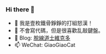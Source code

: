 ### Hi there 👋

<!--
**wjp2013/wjp2013** is a ✨ _special_ ✨ repository because its `README.md` (this file) appears on your GitHub profile.

Here are some ideas to get you started:

- 🔭 I’m currently working on ...
- 🌱 I’m currently learning ...
- 👯 I’m looking to collaborate on ...
- 🤔 I’m looking for help with ...
- 💬 Ask me about ...
- 📫 How to reach me: ...
- 😄 Pronouns: ...
- ⚡ Fun fact: ...
-->

- 💪 我是壹枚鐵骨錚錚的打組怒漢！
- 🤪 不會寫代碼，但是很喜歡乱敲鍵盤。
- 📓 Blog: [脫線道士維克多](https://giaogiaocat.github.io/)
- 📫 WeChat: GiaoGiaoCat

